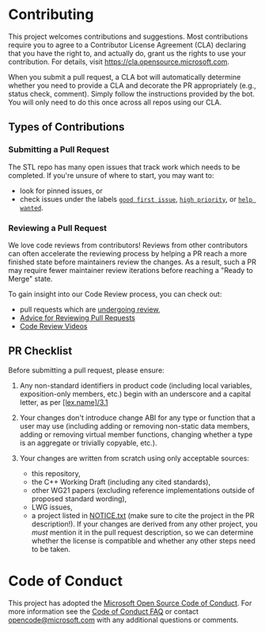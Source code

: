 # Contributing

This project welcomes contributions and suggestions. Most contributions require you to agree to a
Contributor License Agreement (CLA) declaring that you have the right to, and actually do, grant us
the rights to use your contribution. For details, visit https://cla.opensource.microsoft.com.

When you submit a pull request, a CLA bot will automatically determine whether you need to provide
a CLA and decorate the PR appropriately (e.g., status check, comment). Simply follow the instructions
provided by the bot. You will only need to do this once across all repos using our CLA.

## Types of Contributions

### Submitting a Pull Request
The STL repo has many open issues that track work which needs to be completed.
If you're unsure of where to start, you may want to:
 * look for pinned issues, or
 * check issues under the labels [`good first issue`][label:"good first issue"],
  [`high priority`][label:"high priority"], or [`help wanted`][label:"help wanted"].

### Reviewing a Pull Request

We love code reviews from contributors! Reviews from other contributors can often accelerate the reviewing process
by helping a PR reach a more finished state before maintainers review the changes. As a result, such a PR may require
fewer maintainer review iterations before reaching a "Ready to Merge" state.

To gain insight into our Code Review process, you can check out:
 * pull requests which are [undergoing review][review:changes-requested],
 * [Advice for Reviewing Pull Requests][wiki:advice-for-reviewing]
 * [Code Review Videos][wiki:videos]

## PR Checklist

Before submitting a pull request, please ensure:

1. Any non-standard identifiers in product code (including local variables, exposition-only members, etc.)
   begin with an underscore and a capital letter, as per [[lex.name]/3.1](https://eel.is/c++draft/lex.name#3.1)

2. Your changes don't introduce change ABI for any type or function that a user may use (including adding or removing
  non-static data members, adding or removing virtual member functions, changing whether a type is an aggregate
  or trivially copyable, etc.).

3. Your changes are written from scratch using only acceptable sources:
   * this repository,
   * the C++ Working Draft (including any cited standards),
   * other WG21 papers (excluding
  reference implementations outside of proposed standard wording),
   * LWG issues,
   * a project listed in [NOTICE.txt][NOTICE.txt] (make sure to cite the project in the PR description!).
  If your changes are derived from any other project, you _must_ mention it
  in the pull request description, so we can determine whether the license is compatible and whether any other
  steps need to be taken.

# Code of Conduct

This project has adopted the [Microsoft Open Source Code of Conduct](https://opensource.microsoft.com/codeofconduct/).
For more information see the [Code of Conduct FAQ](https://opensource.microsoft.com/codeofconduct/faq/) or
contact [opencode@microsoft.com](mailto:opencode@microsoft.com) with any additional questions or comments.

[label:"good first issue"]: https://github.com/microsoft/STL/issues?q=is%3Aopen+is%3Aissue+label%3A%22good+first+issue%22
[label:"high priority"]: https://github.com/microsoft/STL/issues?q=is%3Aopen+is%3Aissue+label%3A%22high+priority%22
[label:"help wanted"]: https://github.com/microsoft/STL/issues?q=is%3Aopen+is%3Aissue+label%3A%22help+wanted%22
[review:changes-requested]: https://github.com/microsoft/STL/pulls?q=is%3Apr+is%3Aopen+review%3Achanges-requested
[wiki:advice-for-reviewing]: https://github.com/microsoft/STL/wiki/Advice-for-Reviewing-Pull-Requests
[NOTICE.txt]: https://github.com/microsoft/STL/blob/main/NOTICE.txt
[wiki:videos]: https://github.com/microsoft/STL/wiki/Code-Review-Videos
